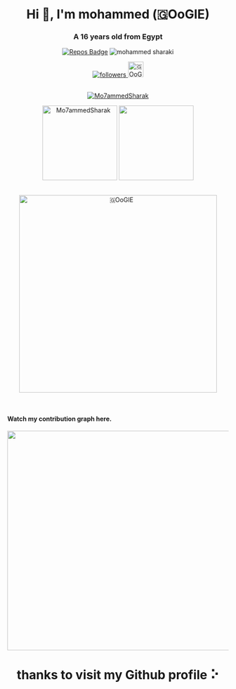 <h1 align="center">Hi 👋, I'm mohammed (🇬OoGlE)</h1>
<h3 align="center">A 16 years old  from Egypt</h3>
<!-- <img alt="about me" src="https://user-images.githubusercontent.com/67878024/147480040-14819974-3694-4a5f-8233-048ac1e011ac.png"> -->
<div align="center">   

[![Repos Badge](https://badges.pufler.dev/repos/Mo7ammedSharak)](https://badges.pufler.dev)
<img src="https://komarev.com/ghpvc/?username=Mo7ammedSharaki&label=Profile%20views&color=0e75b6&style=flat" alt="mohammed sharaki" />

</div>
<div align="center">
  
<a href="https://quora.com/profile/Mohammed-Sharaki">
<img alt="followers" title="Follow me on quora" src="https://user-images.githubusercontent.com/67878024/139280354-284c728c-4ad8-45a8-8e86-6878ad63ebd1.png">
</a>

  
  <a href="https://mo7ammedsharaki.hashnode.dev/">
  <img alt="🇬OoGlE's hashnode" width="35px" src="https://seeklogo.com/images/H/hashnode-logo-B114767E70-seeklogo.com.png" draggable="false" />
</a>
  
  </div>
  <br>
<p align="center"> <a href="https://github.com/ryo-ma/github-profile-trophy"><img src="https://github-profile-trophy.vercel.app/?username=Mo7ammedSharak&theme=onedark&margin-w=15&margin-h=15&column=7" alt="Mo7ammedSharak" /></a> </p>

<div height="170" align="center">
<img height="170"  src="https://github-readme-stats.vercel.app/api?username=Mo7ammedSharak&count_private=true&include_all_commits=true&theme=onedark" alt="Mo7ammedSharak" />
<img height="170"  src="https://github-readme-stats.vercel.app/api/top-langs/?username=Mo7ammedSharak&layout=compact&theme=onedark&langs_count=15" />
</div>

<br/>
<p align="center"> 
<img align="center" width="450"  src="https://github-readme-streak-stats.herokuapp.com/?user=Mo7ammedSharak&theme=dark" alt="🇬OoGlE" /> 

</p>


<br>


<!--
<ul>
<li><img src="https://media.giphy.com/media/WUlplcMpOCEmTGBtBW/giphy.gif" width="30"> I’m currently working on Machine Learning.I have knowledge of <a href="https://github.com/suubh/Machine-Learning-in-Python">ML algorithms</a> and worked on Intrusion detection system and algorithms analysis in datasets.Looking forward to learn DNN and try Reinforcement Learning. </li>
<li><img src="https://cultofthepartyparrot.com/parrots/hd/laptop_parrot.gif" width="25" height="25"/> I’m currently learning Web development specifically MERN stack for web implementation of some projects and interest.I have some basic knowledge of <a href="https://github.com/suubh/Hello-Android">Android</a> using Kotlin.</li>
<li><img src="https://cultofthepartyparrot.com/parrots/hd/githubparrot.gif" width="25" height="25"/> I’m looking to collaborate on Open Source and participate in <a href="https://devpost.com/shubham-btech18?ref_content=user-portfolio&ref_feature=portfolio&ref_medium=global-nav">Hackathons</a>.</li>
<li><img src="https://cultofthepartyparrot.com/parrots/hd/60fpsparrot.gif" width="25" height="25"/> Ask me about anything, its always fun to learn and discuss.</li>
<li><img src="https://cultofthepartyparrot.com/parrots/hd/dealwithitnowparrot.gif" width="25" height="25"/> Fun fact: I am an enthusiast Photographer. </li>
</ul>
<br>

-->

<h4>Watch my contribution graph here.</h4>

<p align="center">
<img align="center" width="10000" height="500" src="https://activity-graph.herokuapp.com/graph?username=Mo7ammedSharak&theme=github" >
</p>   

<!-- 

<h4>Watch me Social 🤔.</h4>
<div align="center">
<a href="https://twitter.com/Mo7ammedSharak">
<img width="550" src="https://github-readme-twitter.gazf.vercel.app/api?id=Mo7ammedSharaki&layout=wide&show_reply=off&show_retweet=on" />
</a>
</p>
</div> -->

<h1 align="center">thanks to visit my Github profile ⠕</p>
